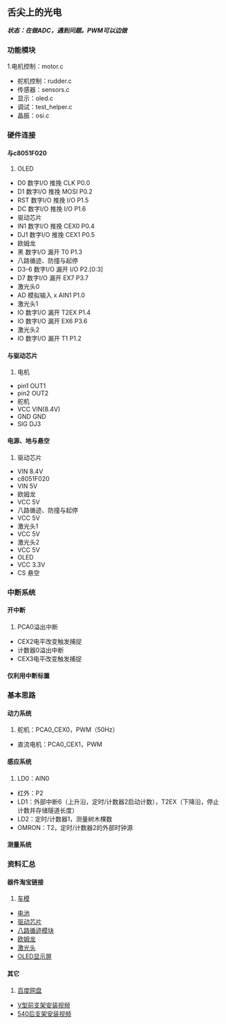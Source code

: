 ## 舌尖上的光电
___状态：在做ADC，遇到问题。PWM可以边做___

### 功能模块
1.电机控制：motor.c
- 舵机控制：rudder.c
- 传感器：sensors.c
- 显示：oled.c
- 调试：test_helper.c
- 晶振：osi.c

### 硬件连接

#### 与c8051F020
1. OLED
 - D0   数字I/O   推挽   CLK   P0.0
 - D1	数字I/O	  推挽	 MOSI  P0.2
 - RST	数字I/O	  推挽	 I/O   P1.5
 - DC	数字I/O	  推挽	 I/O   P1.6
- 驱动芯片
 - IN1  数字I/O   推挽   CEX0  P0.4
 - DJ1  数字I/O   推挽   CEX1  P0.5
- 欧姆龙
 - 黑   数字I/O   漏开   T0    P1.3
- 八路循迹、防撞与起停
 - D3-6 数字I/O   漏开   I/O   P2.[0:3]
 - D7	数字I/O	  漏开	 EX7   P3.7
- 激光头0
 - AD	模拟输入  x	 AIN1  P1.0
- 激光头1
 - IO	数字I/O	  漏开	 T2EX  P1.4
 - IO	数字I/O	  漏开	 EX6   P3.6
- 激光头2
 - IO	数字I/O	  漏开	 T1    P1.2

 #### 与驱动芯片
1. 电机
 - pin1  OUT1
 - pin2  OUT2
- 舵机
 - VCC   VIN(8.4V)
 - GND	 GND
 - SIG	 DJ3
 
#### 电源、地与悬空
1. 驱动芯片
 - VIN   8.4V
- c8051F020
 - VIN   5V
- 欧姆龙
 - VCC   5V
- 八路循迹、防撞与起停
 - VCC   5V
- 激光头1
 - VCC   5V
- 激光头2
 - VCC   5V
- OLED
 - VCC   3.3V
 - CS	 悬空

### 中断系统

#### 开中断
1. PCA0溢出中断
- CEX2电平改变触发捕捉
- 计数器0溢出中断
- CEX3电平改变触发捕捉


#### 仅利用中断标置

### 基本思路

#### 动力系统
1. 舵机：PCA0_CEX0，PWM（50Hz）
-  直流电机：PCA0_CEX1，PWM

#### 感应系统
1. LD0：AIN0
-  红外：P2
-  LD1：外部中断6（上升沿，定时/计数器2启动计数），T2EX（下降沿，停止计数并存储隧道长度）
-  LD2：定时/计数器1，测量树木棵数
-  OMRON：T2，定时/计数器2的外部时钟源

#### 测量系统

### 资料汇总

#### 器件淘宝链接
1. [车模](http://item.taobao.com/item.htm?spm=a1z09.2.9.32.xyVWia&id=37831038260&_u=4ocfa01f1f9)
- [电池](http://item.taobao.com/item.htm?spm=a1z09.2.9.42.xyVWia&id=19199306231&_u=4ocfa011478)
- [驱动芯片](http://item.taobao.com/item.htm?spm=a1z09.2.9.54.xyVWia&id=18861889688&_u=4ocfa0144ec)
- [八路循迹模块](http://item.taobao.com/item.htm?spm=a230r.1.14.11.DwZlrA&id=21707631841&ns=1&_u=3g3nju4062#detail)
- [欧姆龙](http://item.taobao.com/item.htm?spm=a230r.1.0.0.v1lzQp&id=14911559769)
- [激光头](http://item.taobao.com/item.htm?spm=a1z0k.6846101.1130973605.d4915205.3kuB8E&id=14898953905&_u=4ocfa01d25c)
- [OLED显示屏](http://item.taobao.com/item.htm?spm=a1z0k.6846101.1130973605.d4915205.3kuB8E&id=17345035506&_u=4ocfa01fcf2)

#### 其它
1. [百度网盘](http://pan.baidu.com/s/1hqDYqMg)
- [V型前支架安装视频](http://v.youku.com/v_show/id_XNzI3Nzc4NTA0.html)
- [540后支架安装视频](http://v.youku.com/v_show/id_XNzI3OTI0MTM2.html)


